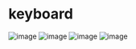 # keyboard

![image](https://github.com/user-attachments/assets/ac1813ea-5b54-4212-a356-e971c4b13b69)
![image](https://github.com/user-attachments/assets/8928a963-0fdc-4077-bd1f-2d21db2cba34)
![image](https://github.com/user-attachments/assets/9c86813d-1f5b-44cf-8c7c-7940d31cad18)
![image](https://github.com/user-attachments/assets/8d39c59f-8dfb-4313-9ed8-9d24ba218733)
